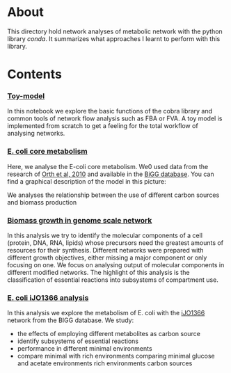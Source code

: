 # About

This directory hold network analyses of metabolic network with the python library *conda*. It summarizes what approaches I learnt to perform with this library.

# Contents

### [Toy-model](toy-model-introduction.ipynb)

In this notebook we explore the basic functions of the cobra library and common tools of network flow analysis such as FBA or FVA. A toy model is implemented from scratch to get a feeling for the total workflow of analysing networks.

### [E. coli core metabolism](ecolicore-metabolism-analysis.ipynb)

Here, we analyse the E-coli core metabolism. We0 used data from the research of [Orth et al, 2010](https://pubmed.ncbi.nlm.nih.gov/26443778/) and available in the [BiGG database](http://bigg.ucsd.edu/models/e_coli_core). You can find a graphical description of the model in this picture:

We analyses the relationship between the use of different carbon sources and biomass production

### [Biomass growth in genome scale network](genome-scale-network-analysis.ipynb)

In this analysis we try to identify the molecular components of a cell (protein, DNA, RNA, lipids) whose precursors need the greatest amounts of resources for their synthesis. Different networks were prepared with different growth objectives, either missing a major component or only focusing on one.
We focus on analysing output of molecular components in different modified networks. The highlight of this analysis is the classification of essential reactions into subsystems of compartment use.

### [E. coli iJO1366 analysis](ecoli_iJO1366_analysis.ipynb)

In this analysis we explore the metabolism of E. coli with the [iJO1366](http://bigg.ucsd.edu/models/iJO1366) network from the BIGG database.
We study:
* the effects of employing different metabolites as carbon source
* identify subsystems of essential reactions
* performance in different minimal environments
* compare minimal with rich environments
comparing minimal glucose and acetate environments
rich environments
carbon sources
